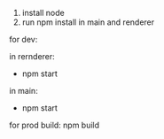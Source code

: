 
1) install node
2) run npm install in main and renderer


for dev:

in rernderer:
* npm start


in main:
* npm start

for prod build:
npm build